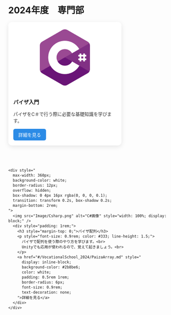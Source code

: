 # 2024年度　専門部

<div style="display: flex; flex-wrap: wrap; gap: 1.5rem;">
    <div style="
      max-width: 360px;
      background-color: white;
      border-radius: 12px;
      overflow: hidden;
      box-shadow: 0 4px 16px rgba(0, 0, 0, 0.1);
      transition: transform 0.2s, box-shadow 0.2s;
      margin-bottom: 2rem;
    ">
      <img src="Image/Csharp.png" alt="C#画像" style="width: 100%; display: block;" />
      <div style="padding: 1rem;">
        <h3 style="margin-top: 0;">パイザ入門</h3>
        <p style="font-size: 0.9rem; color: #333; line-height: 1.5;">
          パイザをC＃で行う際に必要な基礎知識を学びます。
        </p>
        <a href="#/VocationalSchool_2024/PaizaBeginner.md" style="
          display: inline-block;
          background-color: #2b8be6;
          color: white;
          padding: 0.5rem 1rem;
          border-radius: 6px;
          font-size: 0.9rem;
          text-decoration: none;
        ">詳細を見る</a>
      </div>
    </div>

    <div style="
      max-width: 360px;
      background-color: white;
      border-radius: 12px;
      overflow: hidden;
      box-shadow: 0 4px 16px rgba(0, 0, 0, 0.1);
      transition: transform 0.2s, box-shadow 0.2s;
      margin-bottom: 2rem;
    ">
      <img src="Image/Csharp.png" alt="C#画像" style="width: 100%; display: block;" />
      <div style="padding: 1rem;">
        <h3 style="margin-top: 0;">パイザ配列</h3>
        <p style="font-size: 0.9rem; color: #333; line-height: 1.5;">
          パイザで配列を使う際のやり方を学びます。<br>
          Unityでも応用が使われるので、覚えて起きましょう。<br>
        </p>
        <a href="#/VocationalSchool_2024/PaizaArray.md" style="
          display: inline-block;
          background-color: #2b8be6;
          color: white;
          padding: 0.5rem 1rem;
          border-radius: 6px;
          font-size: 0.9rem;
          text-decoration: none;
        ">詳細を見る</a>
      </div>
    </div>


</div>